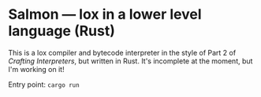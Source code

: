 # Salmon — lox in a lower level language (Rust)

This is a lox compiler and bytecode interpreter in the style of Part 2 of _Crafting Interpreters_, but written in Rust. It's incomplete at the moment, but I'm working on it!

Entry point: `cargo run`
